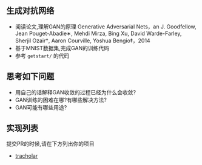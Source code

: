 ## 生成对抗网络
- 阅读论文,理解GAN的原理 Generative Adversarial Nets，an J. Goodfellow, Jean Pouget-Abadie∗, Mehdi Mirza, Bing Xu, David Warde-Farley, Sherjil Ozair†, Aaron Courville, Yoshua Bengio‡，2014
- 基于MNIST数据集,完成GAN的训练代码
- 参考 `getstart/` 的代码

## 思考如下问题
- 用自己的话解释GAN收敛的过程已经为什么会收敛?
- GAN训练的困难在哪?有哪些解决方法?
- GAN可能有哪些用途?

## 实现列表
提交PR的时候,请在下方列出你的项目

- [tracholar](tracholar/)

